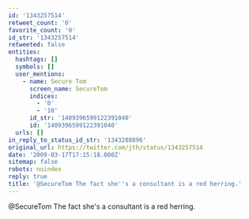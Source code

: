 ```yaml
---
id: '1343257514'
retweet_count: '0'
favorite_count: '0'
id_str: '1343257514'
retweeted: false
entities:
  hashtags: []
  symbols: []
  user_mentions:
    - name: Secure Tom
      screen_name: SecureTom
      indices:
        - '0'
        - '10'
      id_str: '1409396599122391040'
      id: '1409396599122391040'
  urls: []
in_reply_to_status_id_str: '1343208896'
original_url: https://twitter.com/jth/status/1343257514
date: '2009-03-17T17:15:18.000Z'
sitemap: false
robots: noindex
reply: true
title: '@SecureTom The fact she''s a consultant is a red herring.'
---
```


@SecureTom The fact she's a consultant is a red herring.